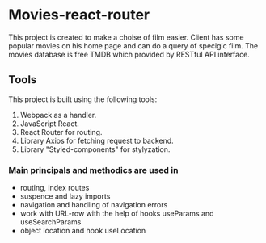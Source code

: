 # Movies-react-router

This project is created to make a choise of film easier. Client has some popular
movies on his home page and can do a query of specigic film. The movies database
is free TMDB which provided by RESTful API interface.

## Tools

This project is built using the following tools:

1. Webpack as a handler.
2. JavaScript React.
3. React Router for routing.
4. Library Axios for fetching request to backend.
5. Library "Styled-components" for stylyzation.

### Main principals and methodics are used in

- routing, index routes
- suspence and lazy imports
- navigation and handling of navigation errors
- work with URL-row with the help of hooks useParams and useSearchParams
- object location and hook useLocation
